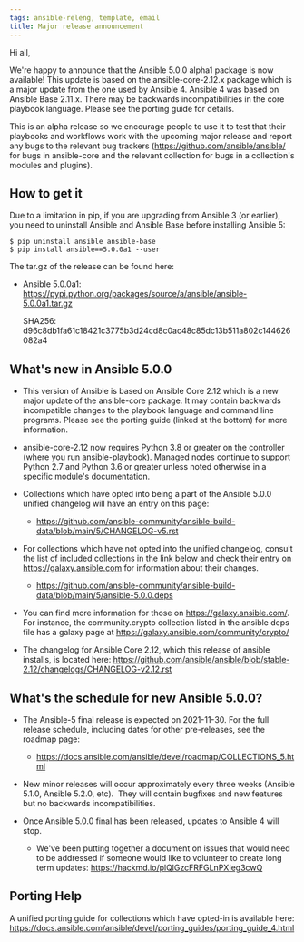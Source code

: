 ```yaml
---
tags: ansible-releng, template, email
title: Major release announcement
---
```


Hi all,

We're happy to announce that the Ansible 5.0.0 alpha1 package is now available! This update is based on the ansible-core-2.12.x package which is a major update from the one used by Ansible 4.  Ansible 4 was based on Ansible Base 2.11.x. There may be backwards incompatibilities in the core playbook language.  Please see the porting guide for details.

This is an alpha release so we encourage people to use it to test that their playbooks and workflows work with the upcoming major release and report any bugs to the relevant bug trackers (https://github.com/ansible/ansible/ for bugs in ansible-core and the relevant collection for bugs in a collection's modules and plugins).


How to get it
-------------

Due to a limitation in pip, if you are upgrading from Ansible 3 (or earlier), you need to uninstall Ansible and Ansible Base before installing Ansible 5:

```
$ pip uninstall ansible ansible-base
$ pip install ansible==5.0.0a1 --user
```

The tar.gz of the release can be found here:

* Ansible 5.0.0a1:
https://pypi.python.org/packages/source/a/ansible/ansible-5.0.0a1.tar.gz

  SHA256: d96c8db1fa61c18421c3775b3d24cd8c0ac48c85dc13b511a802c144626082a4
  
What's new in Ansible 5.0.0
---------------------------

* This version of Ansible is based on Ansible Core 2.12 which is a new major update of the ansible-core package.  It may contain backwards incompatible changes to the playbook language and command line programs.  Please see the porting guide (linked at the bottom) for more information.

* ansible-core-2.12 now requires Python 3.8 or greater on the controller (where you run ansible-playbook).  Managed nodes continue to support Python 2.7 and Python 3.6 or greater unless noted otherwise in a specific module's documentation.

* Collections which have opted into being a part of the Ansible 5.0.0 unified changelog will have an entry on this page:
  * https://github.com/ansible-community/ansible-build-data/blob/main/5/CHANGELOG-v5.rst

* For collections which have not opted into the unified changelog, consult the list of included collections in the link below and check their entry on https://galaxy.ansible.com for information about their changes.
  * https://github.com/ansible-community/ansible-build-data/blob/main/5/ansible-5.0.0.deps

* You can find more information for those on
https://galaxy.ansible.com/. For instance, the community.crypto collection listed in the ansible deps file has a galaxy page at https://galaxy.ansible.com/community/crypto/

* The changelog for Ansible Core 2.12, which this release of ansible installs, is located here: https://github.com/ansible/ansible/blob/stable-2.12/changelogs/CHANGELOG-v2.12.rst


What's the schedule for new Ansible 5.0.0?
---------------------------------------------------------

* The Ansible-5 final release is expected on 2021-11-30. For the full release schedule, including dates for other pre-releases, see the roadmap page:
  * https://docs.ansible.com/ansible/devel/roadmap/COLLECTIONS_5.html

* New minor releases will occur approximately every three weeks (Ansible 5.1.0, Ansible 5.2.0, etc).  They will contain bugfixes and new features but no backwards incompatibilities.

* Once Ansible 5.0.0 final has been released, updates to Ansible 4 will stop.
  * We've been putting together a document on issues that would need to be addressed if someone would like to volunteer to create long term updates: https://hackmd.io/plQlGzcFRFGLnPXIeg3cwQ


Porting Help
-------------

A unified porting guide for collections which have opted-in is available here: https://docs.ansible.com/ansible/devel/porting_guides/porting_guide_4.html